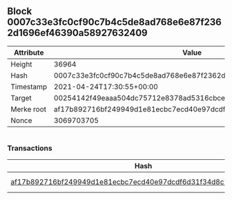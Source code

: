 ## Block 0007c33e3fc0cf90c7b4c5de8ad768e6e87f2362d1696ef46390a58927632409

Attribute | Value
--- | ---
Height | 36964
Hash | 0007c33e3fc0cf90c7b4c5de8ad768e6e87f2362d1696ef46390a58927632409
Timestamp | 2021-04-24T17:30:55+00:00
Target | 00254142f49eaaa504dc75712e8378ad5316cbcead634704b3734b6271167cc4
Merke root | af17b892716bf249949d1e81ecbc7ecd40e97dcdf6d31f34d8c7f8f888f35c18
Nonce | 3069703705

```

```

### Transactions

Hash | Amount
--- | ---
[af17b892716bf249949d1e81ecbc7ecd40e97dcdf6d31f34d8c7f8f888f35c18](af17b892716bf249949d1e81ecbc7ecd40e97dcdf6d31f34d8c7f8f888f35c18.md) | 10.00000000 SKEPTI 
